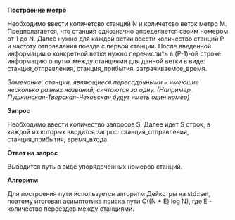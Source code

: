 **Построение метро**

Необходимо ввести количетсво станций N и количетсво веток метро M.
Предполагается, что станция однозначно определяется своим номером 
от 1 до N.
Далее нужно для каждой ветки ввести количество станций P и частоту 
отправления поезда с первой станции. После введенной информации
о конкретной ветке нужно перечислить в  (P-1)-ой строке 
информацию о путях между станциями для данной ветки в
виде: станция_отправления, станция_прибытия, затрачиваемое_время.

_Замечание: станции, являющиеся пересадочными и имеющие
несколько разных названий, сичтаются за одну. 
(Например, Пушкинская-Тверская-Чеховская будут иметь один номер)_

**Запрос**

Необходимо ввести количество запросов S.
Далее идет S строк, в каждой из которых вводится запрос: 
станция_отправления, станция_прибытия, время_входа.

**Ответ на запрос**

Выводится  путь в
виде упорядоченных номеров станций.

**Алгоритм**

Для построения пути используется алгоритм Дейкстры на std::set,
поэтому итоговая асимптотика поиска пути O((N + E) log N),
где E - количество переездов между станциями.
